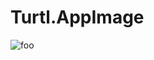 # Turtl.AppImage

![foo](https://github.com/nx-appbuild-hub/Turtl.AppImage//actions/workflows/makefile.yml/badge.svg)
